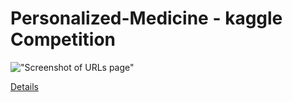 # Personalized-Medicine - kaggle Competition

!["Screenshot of URLs page"](https://github.com/SENC275/Personalized-Medicine/blob/master/docs/skin.png)

[Details](https://www.kaggle.com/c/msk-redefining-cancer-treatment)
